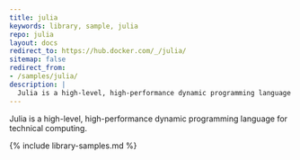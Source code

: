 ```yaml
---
title: julia
keywords: library, sample, julia
repo: julia
layout: docs
redirect_to: https://hub.docker.com/_/julia/
sitemap: false
redirect_from:
- /samples/julia/
description: |
  Julia is a high-level, high-performance dynamic programming language for technical computing.
---
```


Julia is a high-level, high-performance dynamic programming language for technical computing.


{% include library-samples.md %}
